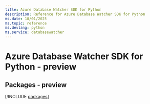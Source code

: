 ```yaml
---
title: Azure Database Watcher SDK for Python
description: Reference for Azure Database Watcher SDK for Python
ms.date: 10/01/2025
ms.topic: reference
ms.devlang: python
ms.service: databasewatcher
---
```

# Azure Database Watcher SDK for Python - preview
## Packages - preview
[!INCLUDE [packages](database-watcher-index.md)]